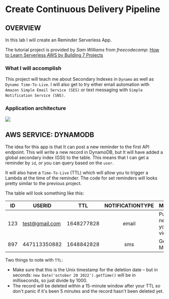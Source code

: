 # Create Continuous Delivery Pipeline

## OVERVIEW

In this lab I will create an Reminder Serverless App.

The tutorial project is provided by *Sam Williams* from *freecodecamp*: [How to Learn Serverless AWS by Building 7 Projects](https://www.freecodecamp.org/news/learn-serverless-aws-by-building-7-projects/)

### What I will accomplish

This project will teach me about Secondary Indexes in `Dynamo` as well as `Dynamo Time-To-Live`. I will also get to try either email automation with `Amazon Simple Email Service (SES)` or text messaging with `Simple Notification Service (SNS)`.

### Application architecture

![](https://www.freecodecamp.org/news/content/images/2022/08/ch4-reminder-app.drawio.png)

## AWS SERVICE: DYNAMODB

The idea for this app is that It can post a new reminder to the first API endpoint. This will write a new record in DynamoDB, but It will have added a global secondary index (GSI) to the table. This means that I can get a reminder by `id`, or you can query based on the `user`.

It will also have a `Time-To-Live` (TTL) which will allow you to trigger a Lambda at the time of the reminder. The code for set reminders will looks pretty similar to the previous project.

The table will look something like this:

| ID | USERID | TTL | NOTIFICATIONTYPE | MESSAGE |
| --- | --- | --- | :---: | --- |
| 123 | test@gmail.com | 1648277828 | email | Publish next youtube video |
| 897 | 447113350882 | 1648842828 | sms | Get More MILK |

Two things to note with `TTL`:

- Make sure that this is the Unix timestamp for the deletion date – but in seconds: 
```new Date('october 20 2022').getTime()``` will be in milliseconds, so just divide by 1000.
- The record will be deleted within a 15-minute window after your TTL so don't panic if it's been 5 minutes and the record hasn't been deleted yet.